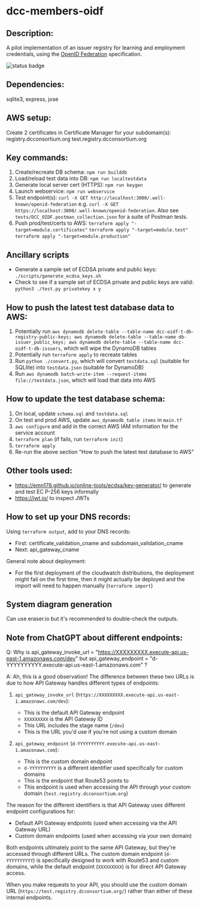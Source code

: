# dcc-members-oidf

## Description:

A pilot implementation of an issuer registry for learning and employment credentials, using the [OpenID Federation](https://openid.net/specs/openid-federation-1_0.html) specification.

![status badge](https://github.com/digitalcredentials/dcc-members-oidf/actions/workflows/apitests.yml/badge.svg)

## Dependencies:

sqlite3, express, jose

## AWS setup:

Create 2 certificates in Certificate Manager for your subdomain(s):
registry.dcconsortium.org
test.registry.dcconsortium.org

## Key commands:

1. Create/recreate DB schema: `npm run builddb`
2. Load/reload test data into DB: `npm run localtestdata`
3. Generate local server cert (HTTPS): `npm run keygen`
4. Launch webservice: `npm run webservice`
5. Test endpoint(s): `curl -X GET http://localhost:3000/.well-known/openid-federation` e.g. `curl -X GET https://localhost:3000/.well-known/openid-federation`. Also see `tests/DCC_OIDF.postman_collection.json` for a suite of Postman tests.
6. Push prod/test/certs to AWS: `terraform apply "-target=module.certificates"` `terraform apply "-target=module.test"` `terraform apply "-target=module.production"`

## Ancillary scripts

- Generate a sample set of ECDSA private and public keys: `./scripts/generate_ecdsa_keys.sh`
- Check to see if a sample set of ECDSA private and public keys are valid: `python3 ./test.py privatekey x y`

## How to push the latest test database data to AWS:

1. Potentially run `aws dynamodb delete-table --table-name dcc-oidf-t-db-registry-public-keys; aws dynamodb delete-table --table-name db-issuer_public_keys; aws dynamodb delete-table --table-name dcc-oidf-t-db-issuers`, which will wipe the DynamoDB tables
2. Potentially run `terraform apply` to recreate tables
3. Run `python ./convert.py`, which will convert `testdata.sql` (suitable for SQLlite) into `testdata.json` (suitable for DynamoDB)
4. Run `aws dynamodb batch-write-item --request-items file://testdata.json`, which will load that data into AWS

## How to update the test database schema:

1. On local, update `schema.sql` and `testdata.sql`
2. On test and prod AWS, update `aws_dynamodb_table items` in `main.tf`
3. `aws configure` and add in the correct AWS IAM information for the service account
4. `terraform plan` (if fails, run `terraform init`)
5. `terraform apply`
6. Re-run the above section "How to push the latest test database to AWS"

## Other tools used:

- https://emn178.github.io/online-tools/ecdsa/key-generator/ to generate and test EC P-256 keys informally
- https://jwt.io/ to inspect JWTs




## How to set up your DNS records:

Using `terraform output`, add to your DNS records:
- First: certificate_validation_cname and subdomain_validation_cname
- Next: api_gateway_cname


General note about deployment:
- For the first deployment of the cloudwatch distributions, the deployment might fail on the first time, then it might actually be deployed and the import will need to happen manually (`terraform import`)


## System diagram generation

Can use eraser.io but it's recommended to double-check the outputs.


## Note from ChatGPT about different endpoints:

Q: Why is api_gateway_invoke_url = "https://XXXXXXXXX.execute-api.us-east-1.amazonaws.com/dev" but api_gateway_endpoint   = "d-YYYYYYYYYY.execute-api.us-east-1.amazonaws.com" ?

A: 
Ah, this is a good observation! The difference between these two URLs is due to how API Gateway handles different types of endpoints:

1. `api_gateway_invoke_url` (`https://XXXXXXXXX.execute-api.us-east-1.amazonaws.com/dev`):
   - This is the default API Gateway endpoint
   - `XXXXXXXXX` is the API Gateway ID
   - This URL includes the stage name (`/dev`)
   - This is the URL you'd use if you're not using a custom domain

2. `api_gateway_endpoint` (`d-YYYYYYYYYY.execute-api.us-east-1.amazonaws.com`):
   - This is the custom domain endpoint
   - `d-YYYYYYYYYY` is a different identifier used specifically for custom domains
   - This is the endpoint that Route53 points to
   - This endpoint is used when accessing the API through your custom domain (`test.registry.dcconsortium.org`)

The reason for the different identifiers is that API Gateway uses different endpoint configurations for:
- Default API Gateway endpoints (used when accessing via the API Gateway URL)
- Custom domain endpoints (used when accessing via your own domain)

Both endpoints ultimately point to the same API Gateway, but they're accessed through different URLs. The custom domain endpoint (`d-YYYYYYYYYY`) is specifically designed to work with Route53 and custom domains, while the default endpoint (`XXXXXXXXX`) is for direct API Gateway access.

When you make requests to your API, you should use the custom domain URL (`https://test.registry.dcconsortium.org/`) rather than either of these internal endpoints.
